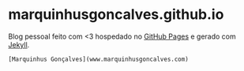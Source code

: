 # marquinhusgoncalves.github.io

Blog pessoal feito com <3 hospedado no [GitHub Pages](https://pages.github.com/) e gerado com [Jekyll](http://jekyllrb.com/).

```
[Marquinhus Gonçalves](www.marquinhusgoncalves.com)
```